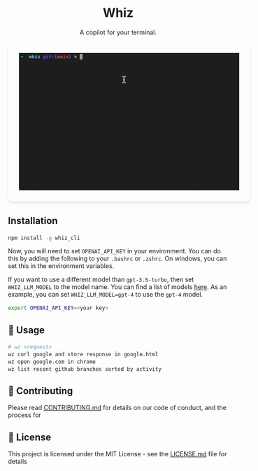 <div align="center">
  <h1>Whiz</h1>
  <p>A copilot for your terminal.</p>
  <p>
    <img src="./whiz.gif" alt="whiz"  style="border-radius: 10px; box-shadow: 0 4px 6px rgba(0, 0, 0, 0.1); padding: 25px;">
  </p>
</div>

## Installation

```bash
npm install -g whiz_cli
```

Now, you will need to set `OPENAI_API_KEY` in your environment. You can do this by adding the following to your `.bashrc` or `.zshrc`. On windows, you can set this in the environment variables.

If you want to use a different model than `gpt-3.5-turbo`, then set `WHIZ_LLM_MODEL` to the model name. You can find a list of models [here](https://platform.openai.com/docs/models). As an example, you can set `WHIZ_LLM_MODEL=gpt-4` to use the `gpt-4` model.

```bash
export OPENAI_API_KEY=<your key>
```

## 🚀 Usage

```bash
# wz <request>
wz curl google and store response in google.html
wz open google.com in chrome
wz list recent github branches sorted by activity
```

## 🤗 Contributing

Please read [CONTRIBUTING.md](CONTRIBUTING.md) for details on our code of conduct, and the process for

## 🔖 License

This project is licensed under the MIT License - see the [LICENSE.md](LICENSE.md) file for details
